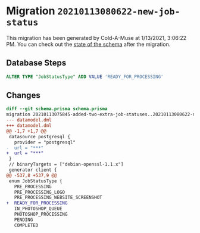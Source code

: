 # Migration `20210113080622-new-job-status`

This migration has been generated by Cold-A-Muse at 1/13/2021, 3:06:22 PM.
You can check out the [state of the schema](./schema.prisma) after the migration.

## Database Steps

```sql
ALTER TYPE "JobStatusType" ADD VALUE 'READY_FOR_PROCESSING'
```

## Changes

```diff
diff --git schema.prisma schema.prisma
migration 20210113075845-added-two-extra-job-statuses..20210113080622-new-job-status
--- datamodel.dml
+++ datamodel.dml
@@ -1,7 +1,7 @@
 datasource postgresql {
   provider = "postgresql"
-  url = "***"
+  url = "***"
 }
 // binaryTargets = ["debian-openssl-1.1.x"]
 generator client {
@@ -537,8 +537,9 @@
 enum JobStatusType {
   PRE_PROCESSING
   PRE_PROCESSING_LOGO
   PRE_PROCESSING_WEBSITE_SCREENSHOT
+  READY_FOR_PROCESSING
   IN_PHOTOSHOP_QUEUE 
   PHOTOSHOP_PROCESSING
   PENDING
   COMPLETED
```


